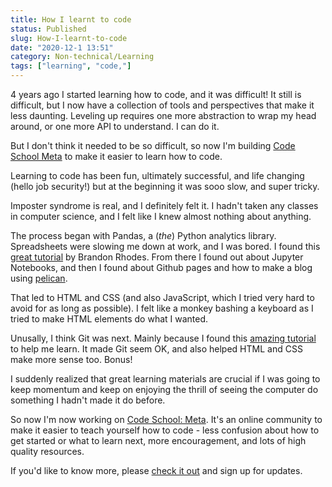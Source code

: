 ```yaml
---
title: How I learnt to code
status: Published
slug: How-I-learnt-to-code
date: "2020-12-1 13:51"
category: Non-technical/Learning
tags: ["learning", "code,"]
---
```


4 years ago I started learning how to code, and it was difficult! It still is
difficult, but I now have a collection of tools and perspectives that make it
less daunting. Leveling up requires one more abstraction
to wrap my head around, or one more API to understand. I can do it.

But I don't think it needed to be so difficult, so now I'm building [Code
School Meta](https://codeschoolmeta.com) to make it easier to learn how to
code.

Learning to code has been fun, ultimately successful, and life changing (hello
job security!) but at the beginning it was sooo slow, and super tricky.

Imposter syndrome is real, and I definitely felt it. I hadn't taken any classes
in computer science, and I felt like I knew almost nothing about anything.

The process began with Pandas, a (_the_) Python analytics library. Spreadsheets
were slowing me down at work, and I was bored. I found this [great
tutorial](https://youtu.be/5JnMutdy6Fw) by Brandon Rhodes. From there I found
out about Jupyter Notebooks, and then I found about Github pages and how to
make a blog using [pelican](https://blog.getpelican.com/).

That led to HTML and CSS (and also JavaScript, which I tried very hard to avoid
for as long as possible). I felt like a monkey bashing a keyboard as I tried to
make HTML elements do what I wanted.

Unusally, I think Git was next. Mainly because I found this [amazing
tutorial](git) to help me learn. It made Git seem OK,
and also helped HTML and CSS make more sense too. Bonus!

I suddenly realized that great learning materials are crucial if I was going to
keep momentum and keep on enjoying the thrill of seeing the computer do
something I hadn't made it do before.

So now I'm now working on [Code School: Meta](https://codeschoolmeta.com). It's
an online community to make it easier to teach yourself how to code - less
confusion about how to get started or what to learn next, more encouragement,
and lots of high quality resources.

If you'd like to know more, please [check it out](https://codeschoolmeta.com)
and sign up for updates.
